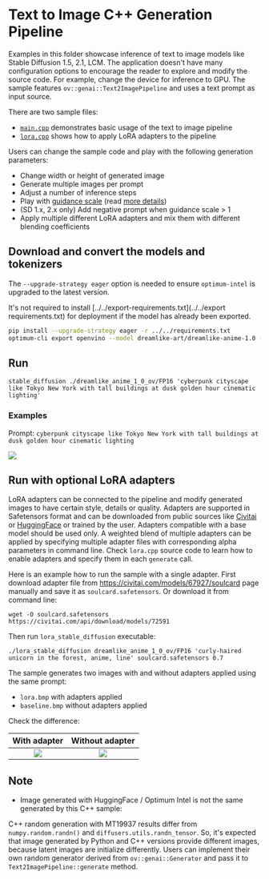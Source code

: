# Text to Image C++ Generation Pipeline

Examples in this folder showcase inference of text to image models like Stable Diffusion 1.5, 2.1, LCM. The application doesn't have many configuration options to encourage the reader to explore and modify the source code. For example, change the device for inference to GPU. The sample features `ov::genai::Text2ImagePipeline` and uses a text prompt as input source.

There are two sample files:
 - [`main.cpp`](./main.cpp) demonstrates basic usage of the text to image pipeline
 - [`lora.cpp`](./lora.cpp) shows how to apply LoRA adapters to the pipeline

Users can change the sample code and play with the following generation parameters:

- Change width or height of generated image
- Generate multiple images per prompt
- Adjust a number of inference steps
- Play with [guidance scale](https://huggingface.co/spaces/stabilityai/stable-diffusion/discussions/9) (read [more details](https://arxiv.org/abs/2207.12598))
- (SD 1.x, 2.x only) Add negative prompt when guidance scale > 1
- Apply multiple different LoRA adapters and mix them with different blending coefficients

## Download and convert the models and tokenizers

The `--upgrade-strategy eager` option is needed to ensure `optimum-intel` is upgraded to the latest version.

It's not required to install [../../export-requirements.txt](../../export requirements.txt) for deployment if the model has already been exported.

```sh
pip install --upgrade-strategy eager -r ../../requirements.txt
optimum-cli export openvino --model dreamlike-art/dreamlike-anime-1.0 --task stable-diffusion --weight-format fp16 dreamlike_anime_1_0_ov/FP16
```

## Run

`stable_diffusion ./dreamlike_anime_1_0_ov/FP16 'cyberpunk cityscape like Tokyo New York with tall buildings at dusk golden hour cinematic lighting'`

### Examples

Prompt: `cyberpunk cityscape like Tokyo New York with tall buildings at dusk golden hour cinematic lighting`

   ![](./512x512.bmp)


## Run with optional LoRA adapters

LoRA adapters can be connected to the pipeline and modify generated images to have certain style, details or quality. Adapters are supported in Safetensors format and can be downloaded from public sources like [Civitai](https://civitai.com) or [HuggingFace](https://huggingface.co/models) or trained by the user. Adapters compatible with a base model should be used only. A weighted blend of multiple adapters can be applied by specifying multiple adapter files with corresponding alpha parameters in command line. Check `lora.cpp` source code to learn how to enable adapters and specify them in each `generate` call.

Here is an example how to run the sample with a single adapter. First download adapter file from https://civitai.com/models/67927/soulcard page manually and save it as `soulcard.safetensors`. Or download it from command line:

`wget -O soulcard.safetensors https://civitai.com/api/download/models/72591`

Then run `lora_stable_diffusion` executable:

`./lora_stable_diffusion dreamlike_anime_1_0_ov/FP16 'curly-haired unicorn in the forest, anime, line' soulcard.safetensors 0.7`

The sample generates two images with and without adapters applied using the same prompt:
   - `lora.bmp` with adapters applied
   - `baseline.bmp` without adapters applied

Check the difference:

With adapter | Without adapter
:---:|:---:
![](./lora.bmp) | ![](./baseline.bmp)


## Note

- Image generated with HuggingFace / Optimum Intel is not the same generated by this C++ sample:

C++ random generation with MT19937 results differ from `numpy.random.randn()` and `diffusers.utils.randn_tensor`. So, it's expected that image generated by Python and C++ versions provide different images, because latent images are initialize differently. Users can implement their own random generator derived from `ov::genai::Generator` and pass it to `Text2ImagePipeline::generate` method.
